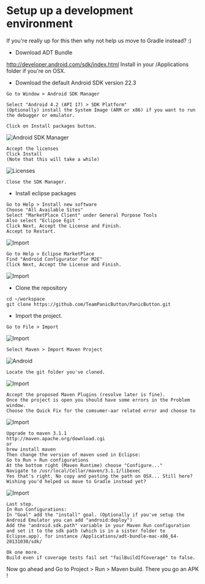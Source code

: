 Setup up a development environment
==================================

If you're really up for this then why not help us move to Gradle instead? :)

* Download ADT Bundle

http://developer.android.com/sdk/index.html
Install in your /Applications folder if you're on OSX. 

* Download the default Android SDK version 22.3

```
Go to Window > Android SDK Manager

Select "Android 4.2 (API 17) > SDK Platform"
(Optionally) install the System Image (ARM or x86) if you want to run the debugger or emulator.

Click on Install packages button.
```

![Android SDK Manager](https://raw.github.com/TeamPanicButton/PanicButton/raw/master/docs/img/1.png)

```
Accept the licenses
Click Install
(Note that this will take a while)
```

![Licenses](https://raw.github.com/TeamPanicButton/PanicButton/raw/master/docs/img/2.png)

```
Close the SDK Manager.
```

* Install eclipse packages

```
Go to Help > Install new software
Choose "All Available Sites"
Select "MarketPlace Client" under General Purpose Tools
Also select "Eclipse Egit "
Click Next, Accept the License and Finish.
Accept to Restart.
```

![Import](https://raw.github.com/TeamPanicButton/PanicButton/raw/master/docs/img/a.1.png)

```
Go to Help > Eclipse MarketPlace
Find "Android Configurator for M2E"
Click Next, Accept the License and Finish.

```

![Import](https://raw.github.com/TeamPanicButton/PanicButton/raw/master/docs/img/a.2.png)

* Clone the repository

```
cd ~/workspace
git clone https://github.com/TeamPanicButton/PanicButton.git
```

* Import the project.
 
```
Go to File > Import
```

![Import](https://raw.github.com/TeamPanicButton/PanicButton/raw/master/docs/img/3.png)

```
Select Maven > Import Maven Project
```

![Android](https://raw.github.com/TeamPanicButton/PanicButton/raw/master/docs/img/4.png)

```
Locate the git folder you've cloned.
```

![Import](https://raw.github.com/TeamPanicButton/PanicButton/raw/master/docs/img/5.png)

```
Accept the proposed Maven Plugins (resolve later is fine).
Once the project is open you should have some errors in the Problem window.
Choose the Quick Fix for the comsumer-aar related error and choose to 
```

![Import](https://raw.github.com/TeamPanicButton/PanicButton/raw/master/docs/img/6.png)

```
Upgrade to maven 3.1.1 
http://maven.apache.org/download.cgi
or
brew install maven
Then change the version of maven used in Eclipse:
Go to Run > Run configurations
At the bottom right (Maven Runtime) choose "Configure..."
Navigate to /usr/local/Cellar/maven/3.1.1/libexec
Yes that's right. No copy and pasting the path on OSX... Still here? Wishing you'd helped us move to Gradle instead yet?
```

![Import](https://raw.github.com/TeamPanicButton/PanicButton/raw/master/docs/img/a.4.png)

```
Last step.
In Run Configurations:
In "Goal" add the "install" goal. (Optionally if you've setup the Android Emulator you can add "android:deploy")
Add the "android.sdk.path" variable in your Maven Run configuration and set it to the sdk path (which is in a sister folder to Eclipse.app). for instance /Applications/adt-bundle-mac-x86_64-20131030/sdk/
```

```
Ok one more.
Build even if coverage tests fail set "failBuildIfCoverage" to false.
```

Now go ahead and Go to Project > Run > Maven build. There you go an APK ! 